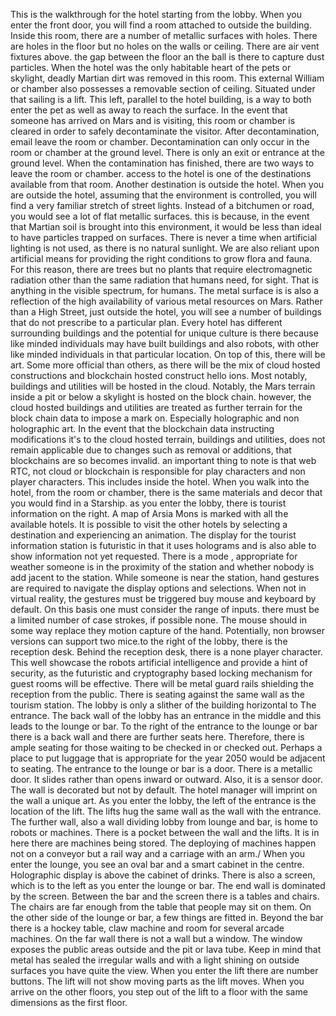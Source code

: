 This is the walkthrough for the hotel starting from the lobby. When you enter the front door, you will find a room attached to outside the building. Inside this room, there are a number of metallic surfaces with holes. There are holes in the floor but no holes on the walls or ceiling. There are air vent fixtures above. the gap between the floor an the ball is there to capture dust particles. When the hotel was the only habitable heart of the pets or skylight, deadly Martian dirt was removed in this room. This external William or chamber also possesses a removable section of ceiling. Situated under that sailing is a lift. This left, parallel to the hotel building, is a way to both enter the pet as well as away to reach the surface. In the event that someone has arrived on Mars and is visiting, this room or chamber is cleared in order to safely decontaminate the visitor. After decontamination, email leave the room or chamber. Decontamination can only occur in the room or chamber at the ground level. There is only an exit or entrance at the ground level. When the contamination has finished, there are two ways to leave the room or chamber. access to the hotel is one of the destinations available from that room. Another destination is outside the hotel. When you are outside the hotel, assuming that the environment is controlled, you will find a very familiar stretch of street lights. Instead of a bitchumen or road, you would see a lot of flat metallic surfaces. this is because, in the event that Martian soil is brought into this environment, it would be less than ideal to have particles trapped on surfaces. There is never a time when artificial lighting is not used, as there is no natural sunlight. We are also reliant upon artificial means for providing the right conditions to grow flora and fauna. For this reason, there are trees but no plants that require electromagnetic radiation other than the same radiation that humans need, for sight. That is anything in the visible spectrum, for humans. The metal surface is is also a reflection of the high availability of various metal resources on Mars. Rather than a High Street, just outside the hotel, you will see a number of buildings that do not prescribe to a particular plan. Every hotel has different surrounding buildings and the potential for unique culture is there because like minded individuals may have built buildings and also robots, with other like minded individuals in that particular location. On top of this, there will be art. Some more official than others, as there will be the mix of cloud hosted constructions and blockchain hosted construct hello ions. Most notably, buildings and utilities will be hosted in the cloud. Notably, the Mars terrain inside a pit or below a skylight is hosted on the block chain. however, the cloud hosted buildings and utilities are treated as further terrain for the block chain data to impose a mark on. Especially holographic and non holographic art. In the event that the blockchain data instructing modifications it's to the cloud hosted terrain, buildings and utilities, does not remain applicable due to changes such as removal or additions, that blockchains are so becomes invalid. an important thing to note is that web RTC, not cloud or blockchain is responsible for play characters and non player characters. This includes inside the hotel. When you walk into the hotel, from the room or chamber, there is the same materials and decor that you would find in a Starship. as you enter the lobby, there is tourist information on the right. A map of Arsia Mons is marked with all the available hotels. It is possible to visit the other hotels by selecting a destination and experiencing an animation. The display for the tourist information station is futuristic in that it uses holograms and is also able to show information not yet requested. There is a mode , appropriate for weather someone is in the proximity of the station and whether nobody is add jacent to the station. While someone is near the station, hand gestures are required to navigate the display options and selections. When not in virtual reality, the gestures must be triggered buy mouse and keyboard by default. On this basis one must consider the range of inputs. there must be a limited number of case strokes, if possible none. The mouse should in some way replace they motion capture of the hand. Potentially, non browser versions can support two mice.to the right of the lobby, there is the reception desk. Behind the reception desk, there is a none player character. This well showcase the robots artificial intelligence and provide a hint of security, as the futuristic and cryptography based locking mechanism for guest rooms will be effective. There will be metal guard rails shielding the reception from the public. There is seating against the same wall as the tourism station. The lobby is only a slither of the building horizontal to The entrance. The back wall of the lobby has an entrance in the middle and this leads to the lounge or bar. To the right of the entrance to the lounge or bar there is a back wall and there are further seats here. Therefore, there is ample seating for those waiting to be checked in or checked out. Perhaps a place to put luggage that is appropriate for the year 2050 would be adjacent to seating.
The entrance to the lounge or bar is a door. There is a metallic door. It slides rather than opens inward or outward. Also, it is a sensor door. The wall is decorated but not by default. The hotel manager will imprint on the wall a unique art. As you enter the lobby, the left of the entrance is the location of the lift. The lifts hug the same wall as the wall with the entrance. The further wall, also a wall dividing lobby from lounge and bar, is home to robots or machines. There is a pocket between the wall and the lifts. It is in here there are machines being stored. The deploying of machines happen not on a conveyor but a rail way and a carriage with an arm./
When you enter the lounge, you see an oval bar and a smart cabinet in the centre. Holographic display is above the cabinet of drinks. There is also a screen, which is to the left as you enter the lounge or bar. The end wall is dominated by the screen. Between the bar and the screen there is a tables and chairs. The chairs are far enough from the table that people may sit on them. 
On the other side of the lounge or bar, a few things are fitted in. Beyond the bar there is a hockey table, claw machine and room for several arcade machines. On the far wall there is not a wall but a window. The window exposes the public areas outside and the pit or lava tube. Keep in mind that metal has sealed the irregular walls and with a light shining on outside surfaces you have quite the view. When you enter the lift there are number buttons. The lift will not show moving parts as the lift moves. When you arrive on the other floors, you step out of the lift to a floor with the same dimensions as the first floor.
